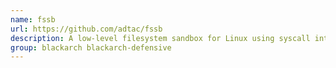 ```yaml
---
name: fssb
url: https://github.com/adtac/fssb
description: A low-level filesystem sandbox for Linux using syscall intercepts.
group: blackarch blackarch-defensive
---
```

